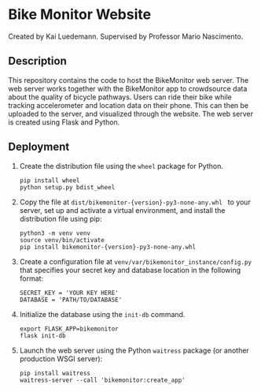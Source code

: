 # Bike Monitor Website

Created by Kai Luedemann. Supervised by Professor Mario Nascimento.

## Description

This repository contains the code to host the BikeMonitor web server. The web server works together with the BikeMonitor app to crowdsource data about the quality of bicycle pathways. Users can ride their bike while tracking accelerometer and location data on their phone. This can then be uploaded to the server, and visualized through the website. The web server is created using Flask and Python.

## Deployment

1. Create the distribution file using the ```wheel``` package for Python.
    ```
    pip install wheel
    python setup.py bdist_wheel
    ```

2. Copy the file at ```dist/bikemonitor-{version}-py3-none-any.whl ``` to your server, set up and activate a virtual environment, and install the distribution file using pip:
    ```
    python3 -m venv venv
    source venv/bin/activate
    pip install bikemonitor-{version}-py3-none-any.whl
    ```

3. Create a configuration file at ```venv/var/bikemonitor_instance/config.py``` that specifies your secret key and database location in the following format:
    ```
    SECRET_KEY = 'YOUR KEY HERE'
    DATABASE = 'PATH/TO/DATABASE'
    ```

4. Initialize the database using the ```init-db``` command.
    ```
    export FLASK_APP=bikemonitor
    flask init-db
    ```

5. Launch the web server using the Python ```waitress``` package (or another production WSGI server):
    ```
    pip install waitress
    waitress-server --call 'bikemonitor:create_app'
    ```
